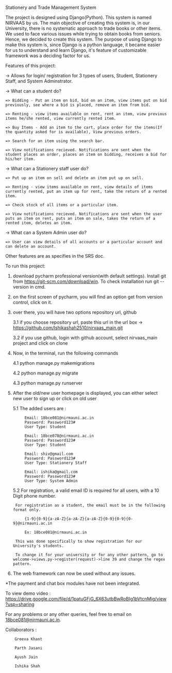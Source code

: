 Stationery and Trade Management System

The project is designed using Django(Python). This system is named NIRVAAS by us.
The main objective of creating this system is, in our University, there is no systematic approach to trade books or other items. We used to face various issues while trying to obtain books from seniors. Hence, we decided to create this system.
The purpose of using Django to make this system is, since Django is a python language, it became easier for us to understand and learn Django, it's feature of customizable framework was a deciding factor for us.

Features of this project:

-> Allows for login/ registration for 3 types of users, Student, Stationery Staff, and System Adminstrator.


-> What can a student do?

	=> Bidding - Put an item on bid, bid on an item, view items put on bid previously, see where a bid is placed, remove an item from bid.

	=> Renting - view items available on rent, rent an item, view previous items he/she rented, view currently rented item.

	=> Buy Items - Add an item to the cart, place order for the items(If the quantity asked for is available), View previous orders.

	=> Search for an item using the search bar.

	=> View notifications recieved. Notifications are sent when the student places an order, places an item on bidding, receives a bid for his/her item.

-> What can a Stationery staff user do?

	=> Put up an item on sell and delete an item put up on sell.
	
	=> Renting - view items available on rent, view details of items currently rented, put an item up for rent, take the return of a rented item.
	
	=> Check stock of all items or a particular item.
	
	=> View notifications recieved. Notifications are sent when the user puts an item on rent, puts an item on sale, takes the return of a rented item, deletes an item.

-> What can a System Admin user do?

	=> User can view details of all accounts or a particular account and can delete an account.

Other features are as specifies in the SRS doc.

To run this project:

1. download pycharm professional version(with default settings). Install git from https://git-scm.com/download/win. To check installation run git --version in cmd.

2. on the first screen of pycharm, you will find an option get from version control, click on it.

3. over there, you will have two options repository url, github	

	3.1 if you choose repository url, paste this url in the url box -> https://github.com/Ishikashah2510/nirvaas_main.git
	
	3.2 if you use github, login with github account, select nirvaas_main project and click on clone

4. Now, in the terminal, run the following commands

	4.1 python manage.py makemigrations
	
	4.2 python manage.py migrate
	
	4.3 python manage.py runserver

5. After the old/new user homepage is displayed, you can either select new user to sign up or click on old user

	5.1 The added users are : 
	
			Email: 18bce081@nirmauni.ac.in 
			Password: Password123#
			User Type: Student
			
			Email: 18bce078@nirmauni.ac.in 
			Password: Password123#
			User Type: Student
			
			Email: shiv@gmail.com
			Password: Password123#
			User Type: Stationery Staff
			
			Email: ishika@gmail.com
			Password: Password123#
			User Type: System Admin
	
	5.2 For registration, a valid email ID is required for all users, with a 10 Digit phone number.
	
		For registration as a student, the email must be in the following format only. 
		
			{1-9}{0-9}{a-zA-Z}{a-zA-Z}{a-zA-Z}{0-9}{0-9}{0-9}@nirmauni.ac.in
			
			Ex: 18bce081@nirmauni.ac.in
			
		This was done specifically to show registration for our University's students.
		
		To change it for your university or for any other pattern, go to welcome->views.py->register(request)->line 39 and change the regex pattern.

6. The web framework can now be used without any issues.


*The payment and chat box modules have not been integrated.

To view demo video : https://drive.google.com/file/d/1patuGFjG_6X63utbBwRoBIg1bVtcnMig/view?usp=sharing

For any problems or any other queries, feel free to email on 18bce081@nirmauni.ac.in.

Collaborators : 
		
		Greeva Khant

		Parth Jasani
		
		Ayush Jain
		
		Ishika Shah
